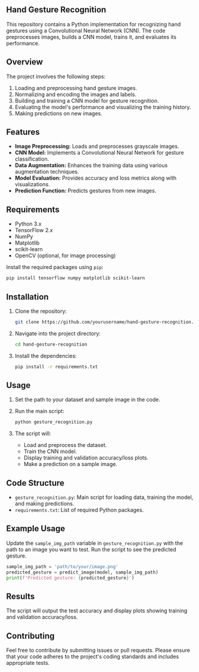 ## Hand Gesture Recognition

This repository contains a Python implementation for recognizing hand gestures using a Convolutional Neural Network (CNN). The code preprocesses images, builds a CNN model, trains it, and evaluates its performance.

## Overview

The project involves the following steps:
1. Loading and preprocessing hand gesture images.
2. Normalizing and encoding the images and labels.
3. Building and training a CNN model for gesture recognition.
4. Evaluating the model's performance and visualizing the training history.
5. Making predictions on new images.

## Features

- **Image Preprocessing:** Loads and preprocesses grayscale images.
- **CNN Model:** Implements a Convolutional Neural Network for gesture classification.
- **Data Augmentation:** Enhances the training data using various augmentation techniques.
- **Model Evaluation:** Provides accuracy and loss metrics along with visualizations.
- **Prediction Function:** Predicts gestures from new images.

## Requirements

- Python 3.x
- TensorFlow 2.x
- NumPy
- Matplotlib
- scikit-learn
- OpenCV (optional, for image processing)

Install the required packages using `pip`:

```bash
pip install tensorflow numpy matplotlib scikit-learn
```

## Installation

1. Clone the repository:

    ```bash
    git clone https://github.com/yourusername/hand-gesture-recognition.git
    ```

2. Navigate into the project directory:

    ```bash
    cd hand-gesture-recognition
    ```

3. Install the dependencies:

    ```bash
    pip install -r requirements.txt
    ```

## Usage

1. Set the path to your dataset and sample image in the code.

2. Run the main script:

    ```bash
    python gesture_recognition.py
    ```

3. The script will:
   - Load and preprocess the dataset.
   - Train the CNN model.
   - Display training and validation accuracy/loss plots.
   - Make a prediction on a sample image.

## Code Structure

- `gesture_recognition.py`: Main script for loading data, training the model, and making predictions.
- `requirements.txt`: List of required Python packages.

## Example Usage

Update the `sample_img_path` variable in `gesture_recognition.py` with the path to an image you want to test. Run the script to see the predicted gesture.

```python
sample_img_path = 'path/to/your/image.png'
predicted_gesture = predict_image(model, sample_img_path)
print(f'Predicted gesture: {predicted_gesture}')
```

## Results

The script will output the test accuracy and display plots showing training and validation accuracy/loss. 

## Contributing

Feel free to contribute by submitting issues or pull requests. Please ensure that your code adheres to the project's coding standards and includes appropriate tests.

